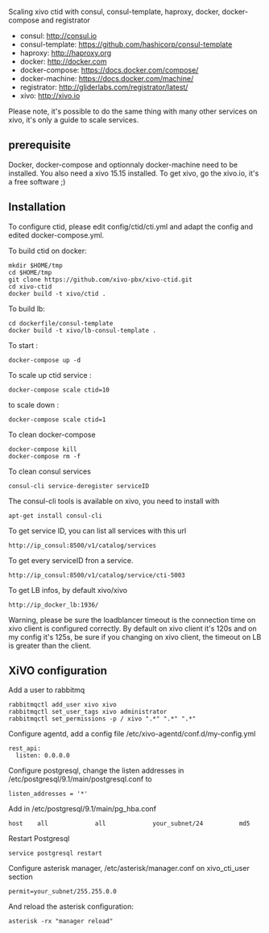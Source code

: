 Scaling xivo ctid with consul, consul-template, haproxy, docker, docker-compose and registrator

* consul: http://consul.io
* consul-template: https://github.com/hashicorp/consul-template
* haproxy: http://haproxy.org
* docker: http://docker.com
* docker-compose: https://docs.docker.com/compose/
* docker-machine: https://docs.docker.com/machine/
* registrator: http://gliderlabs.com/registrator/latest/
* xivo: http://xivo.io

Please note, it's possible to do the same thing with many other services on xivo, it's only a guide to scale services.

prerequisite
------------

Docker, docker-compose and optionnaly docker-machine need to be installed. You also need a xivo 15.15 installed. To get xivo, go the xivo.io, it's a free software ;)

Installation
------------

To configure ctid, please edit config/ctid/cti.yml and adapt the config and edited docker-compose.yml.

To build ctid on docker:

    mkdir $HOME/tmp
    cd $HOME/tmp
    git clone https://github.com/xivo-pbx/xivo-ctid.git
    cd xivo-ctid
    docker build -t xivo/ctid .

To build lb:

    cd dockerfile/consul-template
    docker build -t xivo/lb-consul-template .

To start :

    docker-compose up -d

To scale up ctid service :

    docker-compose scale ctid=10

to scale down :

    docker-compose scale ctid=1

To clean docker-compose

    docker-compose kill
    docker-compose rm -f

To clean consul services

    consul-cli service-deregister serviceID

The consul-cli tools is available on xivo, you need to install with

    apt-get install consul-cli

To get service ID, you can list all services with this url

    http://ip_consul:8500/v1/catalog/services

To get every serviceID fron a service.

    http://ip_consul:8500/v1/catalog/service/cti-5003

To get LB infos, by default xivo/xivo

    http://ip_docker_lb:1936/

Warning, please be sure the loadblancer timeout is the connection time on xivo client is configured correctly. By default on xivo client it's 120s and on my config it's 125s, be sure if you changing on xivo client, the timeout on LB is greater than the client.

XiVO configuration
------------------

Add a user to rabbitmq

    rabbitmqctl add_user xivo xivo
    rabbitmqctl set_user_tags xivo administrator
    rabbitmqctl set_permissions -p / xivo ".*" ".*" ".*" 

Configure agentd, add a config file /etc/xivo-agentd/conf.d/my-config.yml 

    rest_api:
      listen: 0.0.0.0

Configure postgresql, change the listen addresses in /etc/postgresql/9.1/main/postgresql.conf to

    listen_addresses = '*'

Add in /etc/postgresql/9.1/main/pg_hba.conf

    host    all             all             your_subnet/24          md5

Restart Postgresql

    service postgresql restart

Configure asterisk manager, /etc/asterisk/manager.conf on xivo_cti_user section

    permit=your_subnet/255.255.0.0

And reload the asterisk configuration:

    asterisk -rx "manager reload"
